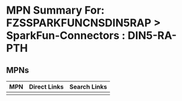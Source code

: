 



# MPN Summary For: FZSSPARKFUNCNSDIN5RAP > SparkFun-Connectors : DIN5-RA-PTH

## MPNs
  

|MPN|Direct Links|Search Links|
| :--- | :--- | :--- |
||||
